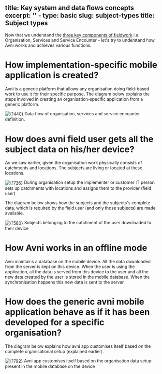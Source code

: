 title: Key system and data flows concepts
excerpt: ''
    - type: basic
      slug: subject-types
      title: Subject types
---
Now that we understand the [three key components of fieldwork](doc:avnis-domain-model-of-field-based-work) i.e. Organisation, Services and Service Encounter - let's try to understand how Avni works and achieves various functions.

# How implementation-specific mobile application is created?

Avni is a generic platform that allows any organisation doing field-based work to use it for their specific purpose. The diagram below explains the steps involved in creating an organisation-specific application from a generic platform.

<Image title="Screenshot 2019-11-15 at 5.33.27 PM.png" alt={1440} align="center" src="https://files.readme.io/8932d2e-Screenshot_2019-11-15_at_5.33.27_PM.png">
  Data flow of organisation, services and service encounter definition.
</Image>

# How does avni field user gets all the subject data on his/her device?

As we saw earlier, given the organisation work physically consists of catchments and locations. The subjects are living or located at these locations.

<Image title="Screenshot 2019-11-15 at 5.35.21 PM.png" alt={1726} align="center" src="https://files.readme.io/0f59c92-Screenshot_2019-11-15_at_5.35.21_PM.png">
  During organisation setup the implementer or customer IT person sets up catchments with locations and assigns them to the provider (field user)
</Image>

The diagram below shows how the subjects and the subjects's complete data, which is required by the field user (and only those subjects) are made available.

<Image title="Screenshot 2019-11-15 at 6.07.48 PM.png" alt={1580} align="center" src="https://files.readme.io/8e8be68-Screenshot_2019-11-15_at_6.07.48_PM.png">
  Subjects belonging to the catchment of the user downloaded to their device
</Image>

# How Avni works in an offline mode

Avni maintains a database on the mobile device. All the data downloaded from the server is kept on this device. When the user is using the application, all the data is served from this device to the user and all the new data created by the user is stored in the mobile database. When the synchronisation happens this new data is sent to the server.

# How does the generic avni mobile application behave as if it has been developed for a specific organisation?

The diagram below explains how avni app customises itself based on the complete organisational setup (explained earlier).

<Image title="Screenshot 2019-11-15 at 5.52.34 PM.png" alt={1792} align="center" src="https://files.readme.io/8033619-Screenshot_2019-11-15_at_5.52.34_PM.png">
  Avni app customises itself based on the organisation data setup present in the mobile database on the device
</Image>
